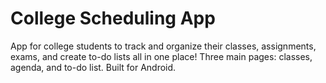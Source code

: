 # College Scheduling App

App for college students to track and organize their classes, assignments, exams, and create to-do lists all in one place! Three main pages: classes, agenda, and to-do list. Built for Android.
